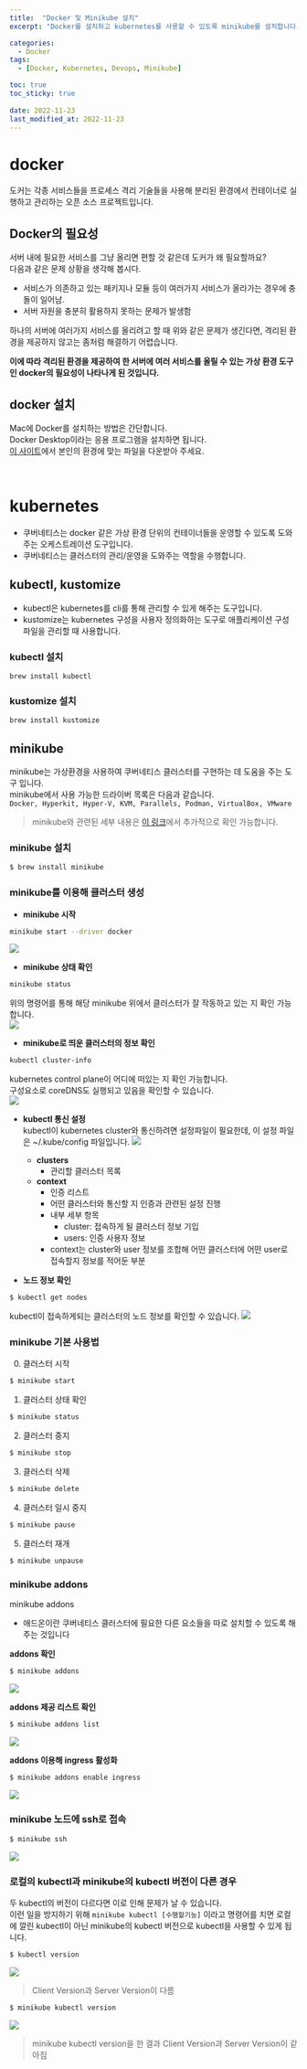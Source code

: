 ```yaml
---
title:  "Docker 및 Minikube 설치"
excerpt: "Docker를 설치하고 kubernetes를 사용할 수 있도록 minikube를 설치합니다. "

categories:
  - Docker
tags:
  - [Docker, Kubernetes, Devops, Minikube]

toc: true
toc_sticky: true
 
date: 2022-11-23
last_modified_at: 2022-11-23
---
```



# docker 
도커는 각종 서비스들을 프로세스 격리 기술들을 사용해 분리된 환경에서 컨테이너로 실행하고 관리하는 오픈 소스 프로젝트입니다.  

## Docker의 필요성
서버 내에 필요한 서비스를 그냥 올리면 편할 것 같은데 도커가 왜 필요할까요?  
다음과 같은 문제 상황을 생각해 봅시다.  
- 서비스가 의존하고 있는 패키지나 모듈 등이 여러가지 서비스가 올라가는 경우에 충돌이 일어남.
- 서버 자원을 충분히 활용하지 못하는 문제가 발생함  

하나의 서버에 여러가지 서비스를 올리려고 할 때 위와 같은 문제가 생긴다면, 격리된 환경을 제공하지 않고는 좀처럼 해결하기 어렵습니다.  

**이에 따라 격리된 환경을 제공하여 한 서버에 여러 서비스를 올릴 수 있는 가상 환경 도구인 docker의 필요성이 나타나게 된 것입니다.**  

## docker 설치
Mac에 Docker를 설치하는 방법은 간단합니다.  
Docker Desktop이라는 응용 프로그램을 설치하면 됩니다.  
[이 사이트](https://www.docker.com/products/docker-desktop/)에서 본인의 환경에 맞는 파일을 다운받아 주세요.

<br>

# kubernetes 
- 쿠버네티스는 docker 같은 가상 환경 단위의 컨테이너들을 운영할 수 있도록 도와주는 오케스트레이션 도구입니다.  
- 쿠버네티스는 클러스터의 관리/운영을 도와주는 역할을 수행합니다.  

## kubectl, kustomize
- kubectl은 kubernetes를 cli를 통해 관리할 수 있게 해주는 도구입니다.
- kustomize는 kubernetes 구성을 사용자 정의화하는 도구로 애플리케이션 구성 파일을 관리할 때 사용합니다. 

### kubectl 설치
```shell
brew install kubectl
```

### kustomize 설치
```shell
brew install kustomize
```

## minikube
minikube는 가상환경을 사용하여 쿠버네티스 클러스터를 구현하는 데 도움을 주는 도구 입니다.  
minikube에서 사용 가능한 드라이버 목록은 다음과 같습니다.  
`Docker, Hyperkit, Hyper-V, KVM, Parallels, Podman, VirtualBox, VMware`
> minikube와 관련된 세부 내용은 [이 링크](https://minikube.sigs.k8s.io/docs/start)에서 추가적으로 확인 가능합니다. 

### minikube 설치
```sh
$ brew install minikube
```

### minikube를 이용해 클러스터 생성
- **minikube 시작**
```sh
minikube start --driver docker
```
![](/assets/img/2022-11/2022-11-23-docker_install/kubernetes_install.png)

- **minikube 상태 확인**
```sh
minikube status
```
위의 명령어를 통해 해당 minikube 위에서 클러스터가 잘 작동하고 있는 지 확인 가능합니다.  
![](/assets/img/2022-11/2022-11-23-docker_install/minkube_status.png)

- **minikube로 띄운 클러스터의 정보 확인**
```sh
kubectl cluster-info
```
kubernetes control plane이 어디에 떠있는 지 확인 가능합니다.  
구성요소로 coreDNS도 실행되고 있음을 확인할 수 있습니다.  
![](/assets/img/2022-11/2022-11-23-docker_install/kubectl_cluster-info.png)

- **kubectl 통신 설정**  
kubectl이 kubernetes cluster와 통신하려면 설정파일이 필요한데, 이 설정 파일은 ~/.kube/config 파일입니다. 
![](/assets/img/2022-11/2022-11-23-docker_install/config.png)

  - **clusters**
    - 관리할 클러스터 목록  
  - **context**   
    - 인증 리스트
    - 어떤 클러스터와 통신할 지 인증과 관련된 설정 진행  
    - 내부 세부 항목
        - cluster: 접속하게 될 클러스터 정보 기입
        - users: 인증 사용자 정보
    - context는 cluster와 user 정보를 조합해 어떤 클러스터에 어떤 user로 접속할지 정보를 적어둔 부분

- **노드 정보 확인**  
```sh
$ kubectl get nodes
```
kubectl이 접속하게되는 클러스터의 노드 정보를 확인할 수 있습니다. 
![](/assets/img/2022-11/2022-11-23-docker_install/kubectl_get_nodes.png)

### minikube 기본 사용법
0. 클러스터 시작
```sh
$ minikube start
```
1. 클러스터 상태 확인 
```sh
$ minikube status
```
2. 클러스터 중지
```sh
$ minikube stop
```
3. 클러스터 삭제
```sh
$ minikube delete
```
4. 클러스터 일시 중지
```sh
$ minikube pause
```
5. 클러스터 재개
```sh
$ minikube unpause
```

### minikube addons
minikube addons  
- 애드온이란 쿠버네티스 클러스터에 필요한 다른 요소들을 따로 설치할 수 있도록 해주는 것입니다  

**addons 확인**
```sh
$ minikube addons
```
![](/assets/img/2022-11/2022-11-23-docker_install/minikube_addons.png)

**addons 제공 리스트 확인**
```sh
$ minikube addons list
```
![](/assets/img/2022-11/2022-11-23-docker_install/addons_list.png)

**addons 이용해 ingress 활성화**
```sh
$ minikube addons enable ingress
```
![](/assets/img/2022-11//2022-11-23-docker_install/addons_enable_ingress.png)

### minikube 노드에 ssh로 접속
```sh
$ minikube ssh
```
![](/assets/img/2022-11/2022-11-23-docker_install/minikube_ssh.png)

### 로컬의 kubectl과 minikube의 kubectl 버전이 다른 경우
두 kubectl의 버전이 다르다면 이로 인해 문제가 날 수 있습니다.  
이런 일을 방지하기 위해 `minikube kubectl [수행할기능]` 이라고 명령어를 치면 로컬에 깔린 kubectl이 아닌 minikube의 kubectl 버전으로 kubectl을 사용할 수 있게 됩니다.  
```sh
$ kubectl version
```
![](/assets/img/2022-11/2022-11-23-docker_install/kubectl_version.png)
> Client Version과 Server Version이 다름  

```sh
$ minikube kubectl version
```
![](/assets/img/2022-11/2022-11-23-docker_install/minikube_kubectl_version.png)
> minikube kubectl version을 한 결과 Client Version과 Server Version이 같아짐
